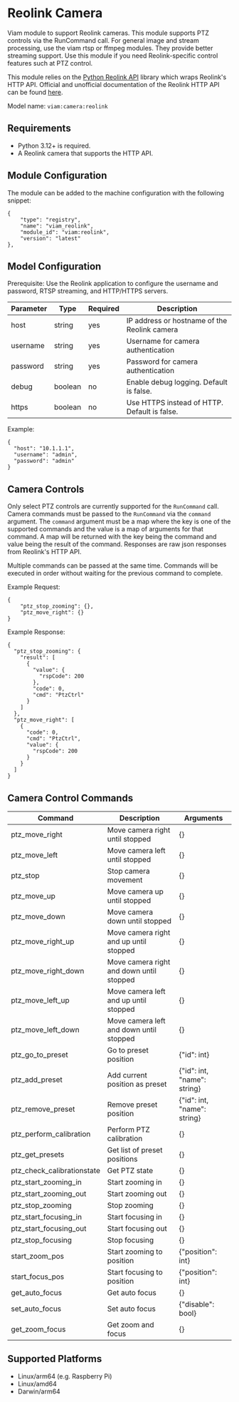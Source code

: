 # Reolink Camera
Viam module to support Reolink cameras. This module supports PTZ controls via the RunCommand call.
For general image and stream processing, use the viam rtsp or ffmpeg modules. They provide better streaming support. Use this module if you need Reolink-specific control features such at PTZ control.

This module relies on the [Python Reolink API](https://github.com/ReolinkCameraAPI/reolinkapipy) library which wraps Reolink's HTTP API.
Official and unofficial documentation of the Reolink HTTP API can be found [here](https://github.com/mnpg/Reolink_api_documentations).

Model name: `viam:camera:reolink`

## Requirements
- Python 3.12+ is required.
- A Reolink camera that supports the HTTP API.

## Module Configuration

The module can be added to the machine configuration with the following snippet:
```
{
    "type": "registry",
    "name": "viam_reolink",
    "module_id": "viam:reolink",
    "version": "latest"
},
```

## Model Configuration
Prerequisite: Use the Reolink application to configure the username and password, RTSP streaming, and HTTP/HTTPS servers.

| Parameter | Type | Required | Description |
|-----------|------|----------|-------------|
| host | string | yes | IP address or hostname of the Reolink camera |
| username | string | yes | Username for camera authentication |
| password | string | yes | Password for camera authentication |
| debug | boolean | no | Enable debug logging. Default is false. |
| https | boolean | no | Use HTTPS instead of HTTP. Default is false. |

Example:
```
{
  "host": "10.1.1.1",
  "username": "admin",
  "password": "admin"
}
```

## Camera Controls
Only select PTZ controls are currently supported for the `RunCommand` call.
Camera commands must be passed to the `RunCommand` via the `command` argument. The `command` argument must be a map where the key is one of the supported commands and the value is a map of arguments for that command. A map will be returned with the key being the command and value being the result of the command. Responses are raw json responses from Reolink's HTTP API.

Multiple commands can be passed at the same time. Commands will be executed in order without waiting for the previous command to complete.

Example Request:
```
{
    "ptz_stop_zooming": {},
    "ptz_move_right": {}
}
```

Example Response:
```
{
  "ptz_stop_zooming": {
    "result": [
      {
        "value": {
          "rspCode": 200
        },
        "code": 0,
        "cmd": "PtzCtrl"
      }
    ]
  },
  "ptz_move_right": [
    {
      "code": 0,
      "cmd": "PtzCtrl",
      "value": {
        "rspCode": 200
      }
    }
  ]
}
```

## Camera Control Commands

| Command | Description | Arguments |
|---------|-------------|-----------|
| ptz_move_right | Move camera right until stopped | {} |
| ptz_move_left | Move camera left until stopped | {} |
| ptz_stop | Stop camera movement | {} |
| ptz_move_up | Move camera up until stopped | {} |
| ptz_move_down | Move camera down until stopped | {} |
| ptz_move_right_up | Move camera right and up until stopped | {} |
| ptz_move_right_down | Move camera right and down until stopped | {} |
| ptz_move_left_up | Move camera left and up until stopped | {} |
| ptz_move_left_down | Move camera left and down until stopped | {} |
| ptz_go_to_preset | Go to preset position | {"id": int} |
| ptz_add_preset | Add current position as preset | {"id": int, "name": string} |
| ptz_remove_preset | Remove preset position | {"id": int, "name": string} |
| ptz_perform_calibration | Perform PTZ calibration | {} |
| ptz_get_presets | Get list of preset positions | {} |
| ptz_check_calibrationstate | Get PTZ state | {} |
| ptz_start_zooming_in | Start zooming in | {} |
| ptz_start_zooming_out | Start zooming out | {} |
| ptz_stop_zooming | Stop zooming | {} |
| ptz_start_focusing_in | Start focusing in | {} |
| ptz_start_focusing_out | Start focusing out | {} |
| ptz_stop_focusing | Stop focusing | {} |
| start_zoom_pos | Start zooming to position | {"position": int} |
| start_focus_pos | Start focusing to position | {"position": int} |
| get_auto_focus | Get auto focus | {} |
| set_auto_focus | Set auto focus | {"disable": bool} |
| get_zoom_focus | Get zoom and focus | {} |

## Supported Platforms
- Linux/arm64 (e.g. Raspberry Pi)
- Linux/amd64
- Darwin/arm64